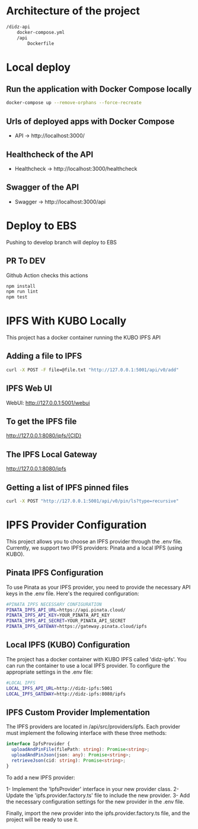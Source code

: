 
# Architecture of the project

```bash
/didz-api
    docker-compose.yml
    /api
        Dockerfile
```


# Local deploy

## Run the application with Docker Compose locally

```bash
docker-compose up --remove-orphans --force-recreate
```


## Urls of deployed apps with Docker Compose

- API -> http://localhost:3000/

## Healthcheck of the API

- Healthcheck -> http://localhost:3000/healthcheck


## Swagger of the API

- Swagger -> http://localhost:3000/api


# Deploy to EBS

Pushing to develop branch will deploy to EBS

## PR To DEV

Github Action checks this actions

```bash
npm install
npm run lint
npm test
```


# IPFS With KUBO Locally

This project has a docker container running the KUBO IPFS API

## Adding a file to IPFS

```bash
curl -X POST -F file=@file.txt "http://127.0.0.1:5001/api/v0/add"
```

## IPFS Web UI

WebUI: http://127.0.0.1:5001/webui


## To get the IPFS file

http://127.0.0.1:8080/ipfs/{CID}

## The IPFS Local Gateway

http://127.0.0.1:8080/ipfs


## Getting a list of IPFS pinned files 

```bash
curl -X POST "http://127.0.0.1:5001/api/v0/pin/ls?type=recursive"
```

# IPFS Provider Configuration

This project allows you to choose an IPFS provider through the .env file. Currently, we support two IPFS providers: Pinata and a local IPFS (using KUBO). 

## Pinata IPFS Configuration

To use Pinata as your IPFS provider, you need to provide the necessary API keys in the .env file. Here's the required configuration:

```bash
#PINATA IPFS NECESSARY CONFIGURATION
PINATA_IPFS_API_URL=https://api.pinata.cloud/
PINATA_IPFS_API_KEY=YOUR_PINATA_API_KEY
PINATA_IPFS_API_SECRET=YOUR_PINATA_API_SECRET
PINATA_IPFS_GATEWAY=https://gateway.pinata.cloud/ipfs
```

## Local IPFS (KUBO) Configuration

The project has a docker container with KUBO IPFS called 'didz-ipfs'. You can run the container to use a local IPFS provider. To configure the appropriate settings in the .env file:

```bash
#LOCAL IPFS
LOCAL_IPFS_API_URL=http://didz-ipfs:5001
LOCAL_IPFS_GATEWAY=http://didz-ipfs:8080/ipfs
```


## IPFS Custom Provider Implementation

The IPFS providers are located in /api/src/providers/ipfs. Each provider must implement the following interface with these three methods:

```typescript
interface IpfsProvider {
  uploadAndPinFile(filePath: string): Promise<string>;
  uploadAndPinJson(json: any): Promise<string>;
  retrieveJson(cid: string): Promise<string>;
}
```

To add a new IPFS provider:

1- Implement the 'IpfsProvider' interface in your new provider class.
2- Update the 'ipfs.provider.factory.ts' file to include the new provider.
3- Add the necessary configuration settings for the new provider in the .env file.

Finally, import the new provider into the ipfs.provider.factory.ts file, and the project will be ready to use it.
